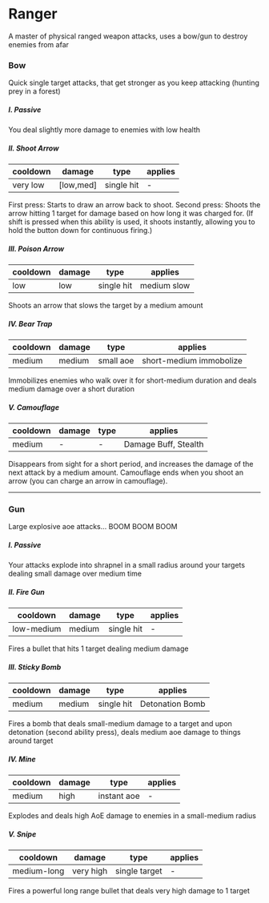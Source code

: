 # Ranger
A master of physical ranged weapon attacks, uses a bow/gun to destroy enemies from afar

### Bow
Quick single target attacks, that get stronger as you keep attacking (hunting prey in a forest)


##### I. Passive
You deal slightly more damage to enemies with low health


##### II. Shoot Arrow
cooldown | damage | type | applies
--- | --- | --- | ---
very low | [low,med] | single hit | -

First press: Starts to draw an arrow back to shoot.
Second press: Shoots the arrow hitting 1 target for damage based on how long it was charged for.
(If shift is pressed when this ability is used, it shoots instantly, allowing you to hold the button down for continuous firing.)


##### III. Poison Arrow
cooldown | damage | type | applies
--- | --- | --- | ---
low | low | single hit | medium slow

Shoots an arrow that slows the target by a medium amount


##### IV. Bear Trap
cooldown | damage | type | applies
--- | --- | --- | ---
medium | medium | small aoe | short-medium immobolize

Immobilizes enemies who walk over it for short-medium duration and deals medium damage over a short duration


##### V. Camouflage
cooldown | damage | type | applies
--- | --- | --- | ---
medium | - | - | Damage Buff, Stealth

Disappears from sight for a short period, and increases the damage of the next attack by a medium amount. Camouflage ends when you shoot an arrow (you can charge an arrow in camouflage).


---

### Gun
Large explosive aoe attacks… BOOM BOOM BOOM


##### I. Passive
Your attacks explode into shrapnel in a small radius around your targets dealing small damage over medium time


##### II. Fire Gun
cooldown | damage | type | applies
--- | --- | --- | ---
low-medium | medium | single hit | -

Fires a bullet that hits 1 target dealing medium damage


##### III. Sticky Bomb
cooldown | damage | type | applies
--- | --- | --- | ---
medium | medium | single hit | Detonation Bomb

Fires a bomb that deals small-medium damage to a target and upon detonation (second ability press), deals medium aoe damage to things around target


##### IV. Mine
cooldown | damage | type | applies
--- | --- | --- | ---
medium | high | instant aoe | -

Explodes and deals high AoE damage to enemies in a small-medium radius


##### V. Snipe
cooldown | damage | type | applies
--- | --- | --- | ---
medium-long | very high | single target | -

Fires a powerful long range bullet that deals very high damage to 1 target

